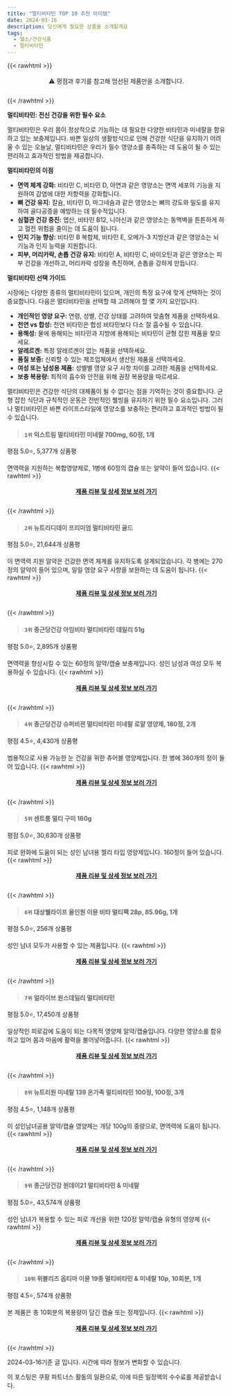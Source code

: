 ```yaml
---
title: "멀티비타민 TOP 10 추천 아이템"
date: 2024-03-16
description: 당신에게 필요한 상품을 소개할게요
tags:
  - 헬스/건강식품
  - 멀티비타민
---
```

{{< rawhtml >}}<div class="toc" style="text-align: center; height: 50px; line-height: 2;">  <p>⚠️ 평점과 후기를 참고해 엄선된 제품만을 소개합니다.<br></p></div> {{< /rawhtml >}}

**멀티비타민: 전신 건강을 위한 필수 요소**

멀티비타민은 우리 몸이 정상적으로 기능하는 데 필요한 다양한 비타민과 미네랄을 함유하고 있는 보충제입니다. 바쁜 일상의 생활방식으로 인해 건강한 식단을 유지하기 어려울 수 있는 오늘날, 멀티비타민은 우리가 필수 영양소를 충족하는 데 도움이 될 수 있는 편리하고 효과적인 방법을 제공합니다.

**멀티비타민의 이점**

* **면역 체계 강화:** 비타민 C, 비타민 D, 아연과 같은 영양소는 면역 세포의 기능을 지원하여 감염에 대한 저항력을 강화합니다.
* **뼈 건강 유지:** 칼슘, 비타민 D, 마그네슘과 같은 영양소는 뼈의 강도와 밀도를 유지하여 골다공증을 예방하는 데 필수적입니다.
* **심혈관 건강 증진:** 엽산, 비타민 B12, 니아신과 같은 영양소는 동맥벽을 튼튼하게 하고 혈전 위험을 줄이는 데 도움이 됩니다.
* **인지 기능 향상:** 비타민 B 복합체, 비타민 E, 오메가-3 지방산과 같은 영양소는 뇌 기능과 인지 능력을 지원합니다.
* **피부, 머리카락, 손톱 건강 유지:** 비타민 A, 비타민 C, 바이오틴과 같은 영양소는 피부 건강을 개선하고, 머리카락 성장을 촉진하며, 손톱을 강하게 만듭니다.

**멀티비타민 선택 가이드**

시장에는 다양한 종류의 멀티비타민이 있으며, 개인의 특정 요구에 맞게 선택하는 것이 중요합니다. 다음은 멀티비타민을 선택할 때 고려해야 할 몇 가지 요인입니다.

* **개인적인 영양 요구:** 연령, 성별, 건강 상태를 고려하여 맞춤형 제품을 선택하세요.
* **천연 vs 합성:** 천연 비타민은 합성 비타민보다 다소 잘 흡수될 수 있습니다.
* **용해성:** 물에 용해되는 비타민과 지방에 용해되는 비타민이 균형 잡힌 제품을 찾으세요.
* **알레르겐:** 특정 알레르겐이 없는 제품을 선택하세요.
* **품질 보증:** 신뢰할 수 있는 제조업체에서 생산된 제품을 선택하세요.
* **여성 또는 남성용 제품:** 성별별 영양 요구 사항 차이를 고려한 제품을 선택하세요.
* **보충 복용량:** 최적의 흡수와 안전을 위해 권장 복용량을 따르세요.

멀티비타민은 건강한 식단의 대체품이 될 수 없다는 점을 기억하는 것이 중요합니다. 균형 잡힌 식단과 규칙적인 운동은 전반적인 웰빙을 유지하기 위한 필수 요소입니다. 그러나 멀티비타민은 바쁜 라이프스타일에 영양소를 보충하는 편리하고 효과적인 방법이 될 수 있습니다.


>#### `1위` 익스트림 멀티비타민 미네랄 700mg, 60정, 1개
평점 5.0⭐, 5,377개 상품평

면역력을 지원하는 복합영양제로, 1병에 60정의 캡슐 또는 알약이 들어 있습니다.
{{< rawhtml >}}<div class="toc" style="text-align: center; height: 50px; line-height: 2;"><p><b><a href="https://link.coupang.com/re/AFFSDP?lptag=AF5033054&pageKey=6346000066&itemId=13334083637&vendorItemId=80892747429&traceid=V0-153-1f2f6513e11bcfb2&clickBeacon=iQv0rTnO4RoPoSMYiSxXm8xFVE-L6aLvduO6y_i4Vifl8j5xsEO4TkC-9_RHFANjKPuLlRAnmI--w0LUTTUes4YkcIr6S8nRmq3gGdVPUKl0138Qox0fvwjyPhlX9pzAJjIvT1Zqd8tePXU3aZVkUfFoUvV-VBpABNaX3BVCYDWfO4S8q6qHw9xDO1aTPumoZmcyRDpQkKMtb2EXqhg0oqzPAzTW8M0Ng28Y4EBr5sEH1kqkIRtIOJvxknOQSKDBtVyGRHYhrMsU8QGPDtXC4FFuIKnM5JTfMSi9OtSrLTiNGvtJd6jUaHmYXeUg2I1NzLj7QmeQSLCD7wq2iREMn3LFRNiWl4NQ0nq63kNXDnUZijZUK8076Rhba5KBFCZNfybf_VXUG3pzkTJ1ppKaHyWQCQb38PFQtK0uPu0frIx68K1oyluvz6WnU0J4-aR-Ibvue0yqiWzOXUK9zd7l104LkJlqDv3NBCMCF88tskzqttBqbN-Y84frU0Vg7rDuD8ax649_1If8rrTiE3nzD5B1ZdRhnPIuabD3LyDVI73eIj5KNYqrD6iGrcEH_yMmHA2hGhw-o63P-yN7Z79LqHAdXRb9ZZUNndJrksgIKOBf9bSLKjviZAmDdgAyN31cydOrCOkXlTYUytBzx6eGIMg_jXotNVea7hUcwlTmf5OF1KsEVn18fQTh9XSeyKw9q2tGGr3cEMffiSx9iwHErVOfNy411FQea8OZ7nY9nE1Zqh0P17oPjOKZVFbWhTZt9PGoKHZfF2EK2Mz1SzHgn6m17chS5-Zcv79prv_J6YVzvvFAFICrM87n8oJlrvf7enjw7qxIgi6nOw1ps1HAUjDCeMi-Olv5ImuddJk6QQ9z3_pt-fN1-z7oSxQ-qgfdq9zHkUbVUQ30B9lTMwtCZG-DC97bgwDyLCElM7dtjd2s1ZCvTknonaP9T58%3D&requestid=20240316181256720020062971&token=31850C%7CMIXED">제품 리뷰 및 상세 정보 보러 가기</a></b><br></p> </div>{{< /rawhtml >}}

>#### `2위` 뉴트리디데이 프리미엄 멀티비타민 골드
평점 5.0⭐, 21,644개 상품평

이 면역력 지원 알약은 건강한 면역 체계를 유지하도록 설계되었습니다. 각 병에는 270정의 알약이 들어 있으며, 일일 영양 요구 사항을 보완하는 데 도움이 됩니다.
{{< rawhtml >}}<div class="toc" style="text-align: center; height: 50px; line-height: 2;"><p><b><a href="https://link.coupang.com/re/AFFSDP?lptag=AF5033054&pageKey=7311465993&itemId=18657860312&vendorItemId=4529156516&traceid=V0-153-2c70b7c09f8461e9&requestid=20240316181256720020062971&token=31850C%7CMIXED">제품 리뷰 및 상세 정보 보러 가기</a></b><br></p> </div>{{< /rawhtml >}}

>#### `3위` 종근당건강 아임비타 멀티비타민 데일리 51g
평점 5.0⭐, 2,895개 상품평

면역력을 향상시킬 수 있는 60정의 알약/캡슐 보충제입니다. 성인 남성과 여성 모두 복용하실 수 있습니다.
{{< rawhtml >}}<div class="toc" style="text-align: center; height: 50px; line-height: 2;"><p><b><a href="https://link.coupang.com/re/AFFSDP?lptag=AF5033054&pageKey=6979250092&itemId=18010231811&vendorItemId=84979308389&traceid=V0-153-fd562ce19dbc6b1d&requestid=20240316181256720020062971&token=31850C%7CMIXED">제품 리뷰 및 상세 정보 보러 가기</a></b><br></p> </div>{{< /rawhtml >}}

>#### `4위` 종근당건강 슈퍼비젼 멀티비타민 미네랄 로얄 영양제, 180정, 2개
평점 4.5⭐, 4,430개 상품평

범용적으로 사용 가능한 눈 건강을 위한 츄어블 영양제입니다. 한 병에 360개의 정이 들어 있습니다.
{{< rawhtml >}}<div class="toc" style="text-align: center; height: 50px; line-height: 2;"><p><b><a href="https://link.coupang.com/re/AFFSDP?lptag=AF5033054&pageKey=5970590860&itemId=61790439&vendorItemId=78780773523&traceid=V0-153-03c50d5f0270858b&clickBeacon=DcTVB2r_YnxyTXK6DbOk50f4L9MztUtrrGOaMSYD3OIKc4aI-7jQKmDwfAWQB_wfqX3r-v3g0Ap_u2yCxhVnDXfZ64MHHA4vw7-eIcHwKgHRObFZWLSREjzVPyjFzInYJz5diosCS2TFdR-4aocMBMGFcHyoBfxJJZbdJEeHY5nX4femPUfxqB4SDo8TMZxVwrV0uhyFKGIvY2NYgwrjF4BtLwyP5p6LjS6LVEApWQgWUkNo2ELx6jBNgP47YH3XljLpJtX9fktWy5J39-uGRHGtw8mTCQUsGc1Iy4UBu5AXEqxsl_CKpx2LnqR1jmGODdmqwbJe2qndH6VVVbeTZtsaUbkJfGBuJtcVMDUJAQI35rJGJ3Zsd9SoezUExUOtWtEo9-OZ7LetkKLRmSa3re5K4WS4bw7Xy9ZGrNRY1Elo1cMEhV0JbuWCYBvxHh9JFI6TsUYLQfqDJxxxbDyFIxisbjfk26sgv5Te_egaTNTP9LH0nivYT5MKfAw_rcOF64pPIUH0V0tdRVyQuhZRmHqLEn-T4gfgzRjg8-q3JDaSSJN2HhmCTVUspj1nNeCB_1XRQsh6XFy36O8HcLNOUQWz38fYu92Xcb-hi68YOW_m4OuHIy3UNVeDgtsEHrw7dpQtHV1CqpW5PqmL5J0Pvt2DB2J9B5yj7mWpHdCPgcW37N-19QD3TpKmctpis9haV0zBL1-HEzlwML4UY7j5y13VFtsk9ngjhWloATZELOq9WPI89DHxTPpvaQ6baKPeDqLyHobgK58X8ihFaVbdY5q9NZdY_9M3LR5-mLVOsA5BH8HISTCZyUmEXgQbXupgbqgWl4CzOnsCQ1vqmJxuT5Bm2fmqgvyflL_yKET010McsBcN25eVLq7hKT-jELgzuxHkJ1qpBmli0uGFPiLaD3QSzu5Uu-PZ4KQ3RNER9Pyg6tZBVZ26DxkM&requestid=20240316181256720020062971&token=31850C%7CMIXED">제품 리뷰 및 상세 정보 보러 가기</a></b><br></p> </div>{{< /rawhtml >}}

>#### `5위` 센트룸 멀티 구미 160g
평점 5.0⭐, 30,630개 상품평

피로 완화에 도움이 되는 성인 남녀용 젤리 타입 영양제입니다. 160정이 들어 있습니다.
{{< rawhtml >}}<div class="toc" style="text-align: center; height: 50px; line-height: 2;"><p><b><a href="https://link.coupang.com/re/AFFSDP?lptag=AF5033054&pageKey=6444223952&itemId=15689358142&vendorItemId=84998539285&traceid=V0-153-28a39a4af5ffba44&requestid=20240316181256720020062971&token=31850C%7CMIXED">제품 리뷰 및 상세 정보 보러 가기</a></b><br></p> </div>{{< /rawhtml >}}

>#### `6위` 대상웰라이프 올인원 이뮨 비타 멀티팩 28p, 85.96g, 1개
평점 5.0⭐, 256개 상품평

성인 남녀 모두가 사용할 수 있는 제품입니다.
{{< rawhtml >}}<div class="toc" style="text-align: center; height: 50px; line-height: 2;"><p><b><a href="https://link.coupang.com/re/AFFSDP?lptag=AF5033054&pageKey=7563887642&itemId=19933361911&vendorItemId=87029423180&traceid=V0-153-77ac37683df68df1&clickBeacon=am4SkcB7B5VIZw1hapto3U3845PFaIJj2F0z2cs2f1GAF35cUfrPtlTc-ujscZkWE6puxIg7fgETGayOI2-kbRwFE9kEqpnFjnIgJD7J7JM5H--7jLbNgn1GjRL4U-MMgvJlURj-MspLajCZ2ScVZRoeLBGNyAdyHqhGaUM_SefmfMNoC2_Cs8x3rg34W5EAGh9OGX7MQKFfHQHB7qY2D6PtXuiF4tL908dPqLi27hIPgoopTmT2QY12KzKsU0TTcmu62anNHiVi6q_X7zK9AdPnoBFurO4eKlnE8LZfypQBzQzbojSED4yMX470IwJ7McmmEAd0mMkt9Iwz2xkuMGAreG3YcSyyAZ7Hwc7iCtR2_E9_MfQtzi6kB2I9cBVaRWpY4EWEDGbkfwxTc4Ks9ONAV_V22xbvqbThbZFw0svv0Izmko9ti1inLlh5dnzp4_Jk4IzsvPO_i5Hm27hcW34vVwL2WS_qdQxw9JVdqdQYyQPUkayeNyD6nFGfKhKgPdaLvGcd92nbvp83w-RUqlx7rzOc-A1QFdXQfWqlFt17vqz7vD17riX8d-HWYLcz9ELIbPimq3wzBagfrL6cOKl34Q51JYPM8u8-i4hnlxU6gvi0fZcH5QVU_u-mWJdQzJst2a3N7pI8TIGlRuoiT6uzBtwiZN90nIc__N66ML5I78uB3q5SrCqy5eCWhxJZIvirMjW-K_7t3d2VxnUpn8ePEN2h7NzvVaCSCxpXD8ELq-kSevS-_rvW6ROJtBZz41yh61VOnhiHVviHlQh8un0JePijAy21gJs9Zei35OZB1ZPXk7h7pdGTTJF6zXboL0B2C1fleGSo03z6XVKDVmvgAkPxKt4oazPI0aqZB2rbhc_GpWDXLl0aqNOrxGasX43k1WRi187nAKoZixu6yi7-WcUS9KGbnyP39myi_Hf1fpekgyH_NuXgwA%3D%3D&requestid=20240316181256720020062971&token=31850C%7CMIXED">제품 리뷰 및 상세 정보 보러 가기</a></b><br></p> </div>{{< /rawhtml >}}

>#### `7위` 얼라이브 원스데일리 멀티비타민
평점 5.0⭐, 17,450개 상품평

일상적인 피로감에 도움이 되는 다목적 영양제 알약/캡슐입니다. 다양한 영양소를 함유하고 있어 몸과 마음에 활력을 불어넣어줍니다.
{{< rawhtml >}}<div class="toc" style="text-align: center; height: 50px; line-height: 2;"><p><b><a href="https://link.coupang.com/re/AFFSDP?lptag=AF5033054&pageKey=7438235017&itemId=18046624479&vendorItemId=3195471868&traceid=V0-153-0893f004a2ec1fad&requestid=20240316181256720020062971&token=31850C%7CMIXED">제품 리뷰 및 상세 정보 보러 가기</a></b><br></p> </div>{{< /rawhtml >}}

>#### `8위` 뉴트리원 미네랄 139 온가족 멀티비타민 100정, 100정, 3개
평점 4.5⭐, 1,148개 상품평

이 성인남녀공용 알약/캡슐 영양제는 개당 100g의 중량으로, 면역력에 도움이 됩니다.
{{< rawhtml >}}<div class="toc" style="text-align: center; height: 50px; line-height: 2;"><p><b><a href="https://link.coupang.com/re/AFFSDP?lptag=AF5033054&pageKey=5155349659&itemId=14620390674&vendorItemId=86693147440&traceid=V0-153-3ea1b03bac96d638&clickBeacon=WkNcEabAtwKSZ1mDWuDX9Ol3Xz1tDpFuyr2cSib8vhp21IBuvUL3iCF754i9wLc3T8CGQs_bMm8tCHiTywSE5z8pBsgOB68z6d1omwFOuxlWqsoAHvWEoMcJCGkEUKcvJbqZ8tU2TyYECfOPYwtZhi9o6IawUW1GeebXyVOiyvfTTKuZbzJAjXwU-qyUa0juRZUK61kcX57qmegNQSx5k7biap-2cryfPB6vlMES7U8RlYSQ6FZdCT9SdfkIY_PfgzXVt3Hi2-a_0Qi8yuFn6L_gGk4lhd-j4H31MOGls8YwPYWIJ355wtGo3EjAdzZnsjf3uO16ZGudN3Lx5gI-hSDWBKPcC2ZQ-c6EJeUzLytiEVFznqeGNVVSrur5-lSE726nrFv08MEg0ut___6rbrZGAas_C04kX97ITMj4AGg8P-9p2oxXtTrPkNTrJpCTAwn4XA1K2zsokd8gg5zBqwCz2CwrSsQnkYgDHB2lQs0q_ik2lamvbQt5FYwhIVOwDh_EibweHC22Awt31149UDVTxX5pt9U7DPOW2UmvGqAfRCUdgm7wJPAUS0MqPzhb5xQ5DttzulkcHGEzFQRYd_O2ZWHp0RSWDPeJqG72T7_W5begWpiBzeBNic6ugXwm9V_OutbXNhafauPTTmqf6smPyOtXZzrB55ld_wYGuTlZTQ1-mXP-a7ZoQxLOXSk0jgnSAB-FWO9SVnM-To9EbALvXwvn7nIzqj0VqyO8Oo1vXel-O61iwBr_N7sWPQ2p4oVi1L5V-dXK33gNzizn6CnGv424EJGkUBn89pq1mlfCLuXQb4i2CB2ujIRO_-zXicBBfR9g1TUEAKvmsjxhl0kae4LNXNF2YAO1J_-e88nVoHXOk9jKv5I0DIt4dH9Kbyb0ggOlJ3bxlXn8G9uLfjeXEBCFzQcJUTzIzAYDvljnDMYJ7GFRnA%3D%3D&requestid=20240316181256720020062971&token=31850C%7CMIXED">제품 리뷰 및 상세 정보 보러 가기</a></b><br></p> </div>{{< /rawhtml >}}

>#### `9위` 종근당건강 원데이21 멀티비타민 & 미네랄
평점 5.0⭐, 43,574개 상품평

성인 남녀가 복용할 수 있는 피로 개선을 위한 120정 알약/캡슐 유형의 영양제
{{< rawhtml >}}<div class="toc" style="text-align: center; height: 50px; line-height: 2;"><p><b><a href="https://link.coupang.com/re/AFFSDP?lptag=AF5033054&pageKey=7735337888&itemId=21135423313&vendorItemId=4417937649&traceid=V0-153-7b2af044b2b81d5f&requestid=20240316181256720020062971&token=31850C%7CMIXED">제품 리뷰 및 상세 정보 보러 가기</a></b><br></p> </div>{{< /rawhtml >}}

>#### `10위` 위블리즈 옵티마 이뮨 19종 멀티비타민 & 미네랄 10p, 10회분, 1개
평점 4.5⭐, 574개 상품평

본 제품은 총 10회분의 복용량이 담긴 캡슐 또는 정제입니다.
{{< rawhtml >}}<div class="toc" style="text-align: center; height: 50px; line-height: 2;"><p><b><a href="https://link.coupang.com/re/AFFSDP?lptag=AF5033054&pageKey=7444658906&itemId=19367269532&vendorItemId=86625332288&traceid=V0-153-cbfb8f15d0a22b95&clickBeacon=ISQ_8x0OVLfyEJlFIVH3JxLlbzAhh2PNeEYVuHMUuONOK7n32Cny-zKWsvSpJuhDH97RXiqQXBkqO61YI_YGH49O8kJ-FNjKlmrdp9h_quEZm_jpQbG09WugKagIpiNS4KfW-Bb_FMoGW7OnhuyUwywmVbjLbYYN3VoJnxzYuv-3_11AKhkEV_7UBucs7tbeELv3YzOpgEQuMCmUvrPSuo3zqJYjVSOb2evVSzo8XrJ3A4YKikqUCmc4p9PuaaV4LIsHOl6q7rw7Kz1tKqNOuAOI0Sa_cqZbYS31ZNMORKPTAxdc1qjynA0mhIMqHQUUGmRlfi2azYZskR1xeLXMxmD_r9UpozzZViOyyf7CODprkk_Y3sWEt77Z3xhCYDlmaL8m8WZgA3mKAFCZRfDV7KopQ_G_S48WaIJcfDJxV2uoEC7AWx79GkUdXXJTJK467upy2RLZxOJX0QQOy9q4-kyCrj2HAolV1uezzGAoSYfWd0JFHeQcCTbBt0lEClJJICoCgC905PPye9_ohpUca8lGvg1a6Nl_UcV9kGvJEYhVood40C_1J14Vw4dCiN0ws1CBoLEchjY4Tl7UrWTsbutEdTr0zgUotKY8or49JDz-2_D40Uozdnw_FMqVw-mjWHWV2bAcGgIdROrFWh0ECv9gMhm9gAOJHe768RcBVG3G1mg8qRQpkEf6daLrR7hCkHhSLfIeCysMdnIVLbUHgBm1iSF0sQ1aGNLAQbOz5TjqZ0BYdPfyYHWP3GVFzIrfSIrTmUp7ynnSBARV6XoPE1f8UPEDY21d6VMQbBuQD83wVL8Bs5nJljSoycM-G-gycIzbze92G6GVOy60xUWXQVxEul0g6fvXna0CEBjDSXShWvUMs8LMZVUmXj7lX3lslQDtIx9xejbFDFwqDooYnqD6GFbgjWYRZ_rx7yoYILHPWIYcmNwesg%3D%3D&requestid=20240316181256720020062971&token=31850C%7CMIXED">제품 리뷰 및 상세 정보 보러 가기</a></b><br></p> </div>{{< /rawhtml >}}


2024-03-16기준 글 입니다.
시간에 따라 정보가 변화할 수 있습니다.

이 포스팅은 쿠팡 파트너스 활동의 일환으로, 이에 따른 일정액의 수수료를 제공받습니다.